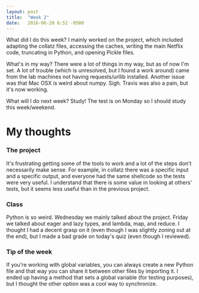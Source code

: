 ```yaml
---
layout: post
title:  "Week 2"
date:   2016-06-20 6:52 -0500
---
```


What did I do this week? I mainly worked on the project, which included adapting the collatz files, accessing the caches, writing the main Netflix code, truncating in Python, and opening Pickle files.

What's in my way? There were a lot of things in my way, but as of now I'm set. A lot of trouble (which is unresolved, but I found a work around) came from the lab machines not having requests/urllib installed. Another issue was that Mac OSX is weird about numpy. Sigh. Travis was also a pain, but it's now working.


What will I do next week? Study! The test is on Monday so I should study this week/weekend.

# My thoughts

### The project
It's frustrating getting some of the tools to work and a lot of the steps
don't necessarily make sense. For example, in collatz there was a specific input and a specific output, and everyone had the same shellcode
so the tests were very useful. I understand that there is some value in
looking at others' tests, but it seems less useful than in the previous project.

### Class
Python is so weird. Wednesday we mainly talked about the project. Friday we talked about eager and lazy types, and lambda, map, and reduce. I thought I had a decent grasp on it (even though I was slightly zoning out at the end), but I made a bad grade on today's quiz (even though I reviewed).

### Tip of the week
If you're working with global variables, you can always create a new Python file and that way you can share it between other files by importing it. I ended up having a method that sets a global variable (for testing purposes), but I thought the other option was a cool way to synchronize.